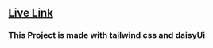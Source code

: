 ## [Live Link](https://codesperk.github.io/biker-zone-PH/)

### This Project is made with tailwind css and daisyUi 
